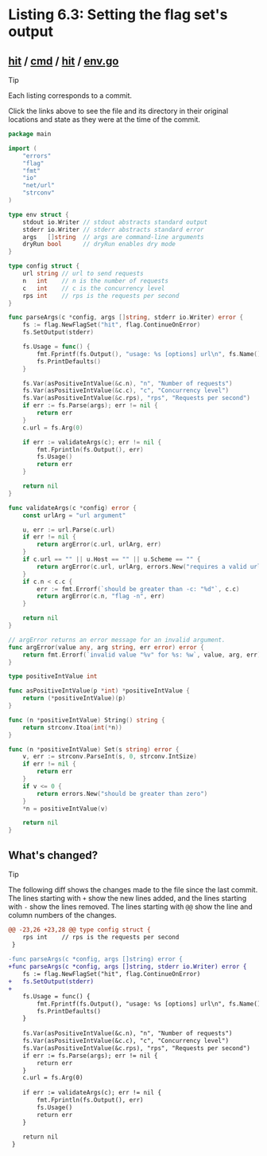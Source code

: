 # Listing 6.3: Setting the flag set's output

## [hit](https://github.com/inancgumus/gobyexample/blob/993cabf212c489996003563d3e7386e4e4c654f6/hit) / [cmd](https://github.com/inancgumus/gobyexample/blob/993cabf212c489996003563d3e7386e4e4c654f6/hit/cmd) / [hit](https://github.com/inancgumus/gobyexample/blob/993cabf212c489996003563d3e7386e4e4c654f6/hit/cmd/hit) / [env.go](https://github.com/inancgumus/gobyexample/blob/993cabf212c489996003563d3e7386e4e4c654f6/hit/cmd/hit/env.go)

> [!TIP]
> Each listing corresponds to a commit.
>
> Click the links above to see the file and its directory in their original locations and state as they were at the time of the commit.

```go
package main

import (
	"errors"
	"flag"
	"fmt"
	"io"
	"net/url"
	"strconv"
)

type env struct {
	stdout io.Writer // stdout abstracts standard output
	stderr io.Writer // stderr abstracts standard error
	args   []string  // args are command-line arguments
	dryRun bool      // dryRun enables dry mode
}

type config struct {
	url string // url to send requests
	n   int    // n is the number of requests
	c   int    // c is the concurrency level
	rps int    // rps is the requests per second
}

func parseArgs(c *config, args []string, stderr io.Writer) error {
	fs := flag.NewFlagSet("hit", flag.ContinueOnError)
	fs.SetOutput(stderr)

	fs.Usage = func() {
		fmt.Fprintf(fs.Output(), "usage: %s [options] url\n", fs.Name())
		fs.PrintDefaults()
	}

	fs.Var(asPositiveIntValue(&c.n), "n", "Number of requests")
	fs.Var(asPositiveIntValue(&c.c), "c", "Concurrency level")
	fs.Var(asPositiveIntValue(&c.rps), "rps", "Requests per second")
	if err := fs.Parse(args); err != nil {
		return err
	}
	c.url = fs.Arg(0)

	if err := validateArgs(c); err != nil {
		fmt.Fprintln(fs.Output(), err)
		fs.Usage()
		return err
	}

	return nil
}

func validateArgs(c *config) error {
	const urlArg = "url argument"

	u, err := url.Parse(c.url)
	if err != nil {
		return argError(c.url, urlArg, err)
	}
	if c.url == "" || u.Host == "" || u.Scheme == "" {
		return argError(c.url, urlArg, errors.New("requires a valid url"))
	}
	if c.n < c.c {
		err := fmt.Errorf(`should be greater than -c: "%d"`, c.c)
		return argError(c.n, "flag -n", err)
	}

	return nil
}

// argError returns an error message for an invalid argument.
func argError(value any, arg string, err error) error {
	return fmt.Errorf(`invalid value "%v" for %s: %w`, value, arg, err)
}

type positiveIntValue int

func asPositiveIntValue(p *int) *positiveIntValue {
	return (*positiveIntValue)(p)
}

func (n *positiveIntValue) String() string {
	return strconv.Itoa(int(*n))
}

func (n *positiveIntValue) Set(s string) error {
	v, err := strconv.ParseInt(s, 0, strconv.IntSize)
	if err != nil {
		return err
	}
	if v <= 0 {
		return errors.New("should be greater than zero")
	}
	*n = positiveIntValue(v)

	return nil
}
```

## What's changed?

> [!TIP]
> The following diff shows the changes made to the file since the last commit.
> The lines starting with `+` show the new lines added, and the lines starting with `-` show the lines removed.
> The lines starting with `@@` show the line and column numbers of the changes.

```diff
@@ -23,26 +23,28 @@ type config struct {
 	rps int    // rps is the requests per second
 }
 
-func parseArgs(c *config, args []string) error {
+func parseArgs(c *config, args []string, stderr io.Writer) error {
 	fs := flag.NewFlagSet("hit", flag.ContinueOnError)
+	fs.SetOutput(stderr)
+
 	fs.Usage = func() {
 		fmt.Fprintf(fs.Output(), "usage: %s [options] url\n", fs.Name())
 		fs.PrintDefaults()
 	}
 
 	fs.Var(asPositiveIntValue(&c.n), "n", "Number of requests")
 	fs.Var(asPositiveIntValue(&c.c), "c", "Concurrency level")
 	fs.Var(asPositiveIntValue(&c.rps), "rps", "Requests per second")
 	if err := fs.Parse(args); err != nil {
 		return err
 	}
 	c.url = fs.Arg(0)
 
 	if err := validateArgs(c); err != nil {
 		fmt.Fprintln(fs.Output(), err)
 		fs.Usage()
 		return err
 	}
 
 	return nil
 }
```

